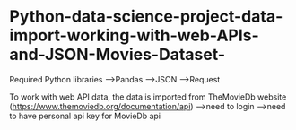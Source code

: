 # Python-data-science-project-data-import-working-with-web-APIs-and-JSON-Movies-Dataset-
Required Python libraries
-->Pandas
-->JSON
-->Request

To work with web API data, the data is imported from TheMovieDb website (https://www.themoviedb.org/documentation/api)
-->need to login 
-->need to have personal api key for MovieDb api
